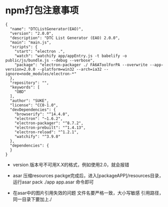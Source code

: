 # npm打包注意事项

```
{
  "name": "DTCListGenerator(EAO)",
  "version": "2.0.0",
  "description": "DTC List Generator (EAO) 2.0.0",
  "main": "main.js",
  "scripts": {
    "start": "electron .",
    "watch": "watchify app/appEntry.js -t babelify -o public/js/bundle.js --debug --verbose",
    "package": "electron-packager ./ FA6AToolForPA --overwrite --app-version=2.0.0 --platform=win32 --arch=ia32 --ignore=node_modules/electron-*"
  },
  "repository": "",
  "keywords": [
    "OBD"
  ],
  "author": "SUKE",
  "license": "CC0-1.0",
  "devDependencies": {
    "browserify": "^14.4.0",
    "electron": "~1.6.2",
    "electron-packager": "^8.7.2",
    "electron-prebuilt": "^1.4.13",
    "electron-reload": "^1.2.1",
    "watchify": "^3.9.0"
  },
  "dependencies": {
  }
}
```
- version 版本号不可用X.X的格式，例如使用2.0，就会报错

- asar 压缩resources
  packge完成后，进入[packageAPP]/resources目录，运行asar pack ./app app.asar 命令即可

- 在asar中的图片引用失效的问题
  文件名要严格一致，大小写敏感
  引用路径，同一目录下要加上./

